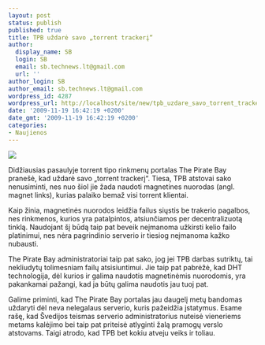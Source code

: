 ```yaml
---
layout: post
status: publish
published: true
title: TPB uždarė savo „torrent trackerį“
author:
  display_name: SB
  login: SB
  email: sb.technews.lt@gmail.com
  url: ''
author_login: SB
author_email: sb.technews.lt@gmail.com
wordpress_id: 4287
wordpress_url: http://localhost/site/new/tpb_uzdare_savo_torrent_trackeri/
date: '2009-11-19 16:42:19 +0200'
date_gmt: '2009-11-19 16:42:19 +0200'
categories:
- Naujienos
---
```

<div class="imgright"><img src="http://t0.gstatic.com/images?q=tbn:AkvUADan35k-dM:http://thenextweb.com/wp-content/uploads/2009/04/the_pirate_bay_logo.jpg"  /></div>
<p>Didžiausias pasaulyje torrent tipo rinkmenų portalas The Pirate Bay pranešė, kad uždarė savo „torrent trackerį“. Tiesa, TPB atstovai sako nenusiminti, nes nuo šiol jie žada naudoti magnetines nuorodas (angl. magnet links), kurias palaiko bemaž visi torrent klientai.</p>
<p>Kaip žinia, magnetinės nuorodos leidžia failus siųstis be trakerio pagalbos, nes rinkmenos, kurios yra patalpintos, atsiunčiamos per decentralizuotą tinklą. Naudojant šį būdą taip pat beveik neįmanoma užkirsti kelio failo platinimui, nes nėra pagrindinio serverio ir tiesiog neįmanoma kažko nubausti.</p>
<p>The Pirate Bay administratoriai taip pat sako, jog jei TPB darbas sutriktų, tai nekliudytų tolimesniam failų atsisiuntimui. Jie taip pat pabrėžė, kad DHT technologija, dėl kurios ir galima naudotis magnetinėmis nuorodomis, yra pakankamai pažangi, kad ja būtų galima naudotis jau tuoj pat.</p>
<p>Galime priminti, kad The Pirate Bay portalas jau daugelį metų bandomas uždaryti dėl neva nelegalaus serverio, kuris pažeidžia įstatymus. Esame rašę, kad Švedijos teismas serverio administratorius nuteisė vieneriems metams kalėjimo bei taip pat priteisė atlyginti žalą pramogų verslo atstovams. Taigi atrodo, kad TPB bet kokiu atveju veiks ir toliau.<br /></p>
